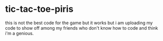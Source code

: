 # tic-tac-toe-piris
this is not the best code for the game but it works but i am uploading my code to show off among my friends who don't know how to code and think i'm a genious.
